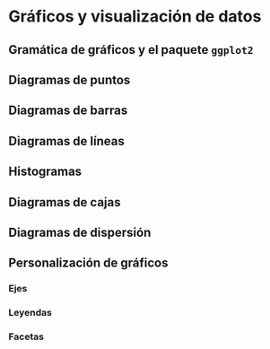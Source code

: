 # Gráficos y visualización de datos

## Gramática de gráficos y el paquete `ggplot2`


## Diagramas de puntos


## Diagramas de barras


## Diagramas de líneas


## Histogramas


## Diagramas de cajas


## Diagramas de dispersión


## Personalización de gráficos


### Ejes


### Leyendas


### Facetas


